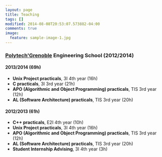 ```yaml
---
layout: page
title: Teaching
tags: []
modified: 2014-08-08T20:53:07.573882-04:00
comments: true
image:
  feature: sample-image-1.jpg
---
```




### [Polytech'Grenoble](http://www.polytech-grenoble.fr/) Engineering School (2012/2014)

#### 2013/2014 (69h)

- **Unix Project practicals**, 3I 4th year (16h)
- **C practicals**, 3I 3rd year (21h)
- **APO (Algorithmic and Object Programming) practicals**, TIS 3rd year (12h)
- **AL (Software Architecture) practicals**, TIS 3rd year (20h)

#### 2012/2013 (61h)

- **C++ practicals**, E2I 4th year (10h)
- **Unix Project practicals**, 3I 4th year (16h)
- **APO (Algorithmic and Object Programming) practicals**, TIS 3rd year (12h)
- **AL (Software Architecture) practicals**, TIS 3rd year (20h)
- **Student Internship Advising**, 3I 4th year (3h)
